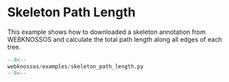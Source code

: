# Skeleton Path Length

This example shows how to downloaded a skeleton annotation from WEBKNOSSOS and calculate the total path length along all edges of each tree. 

```python
--8<--
webknossos/examples/skeleton_path_length.py
--8<--
```

